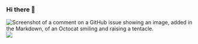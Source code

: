 ### Hi there 👋
![Screenshot of a comment on a GitHub issue showing an image, added in the Markdown, of an Octocat smiling and raising a tentacle.](https://media.giphy.com/media/l5JbspfwZ0yjHjlJ0K/giphy-downsized-large.gif)
![](https://github.com/Your_Repository_Name/Your_GIF_Name.gif)
<!--
**anh-8922/anh-8922** is a ✨ _special_ ✨ repository because its `README.md` (this file) appears on your GitHub profile.

Here are some ideas to get you started:

- 🔭 I’m currently working on ...
- 🌱 I’m currently learning ...
- 👯 I’m looking to collaborate on ...
- 🤔 I’m looking for help with ...
- 💬 Ask me about ...
- 📫 How to reach me: ...
- 😄 Pronouns: ...
- ⚡ Fun fact: ...
-->
